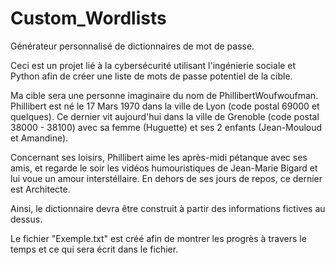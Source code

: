 # Custom_Wordlists
Générateur personnalisé de dictionnaires de mot de passe.

Ceci est un projet lié à la cybersécurité utilisant l'ingénierie sociale et Python afin de créer une liste de mots de passe potentiel de la cible.

Ma cible sera une personne imaginaire du nom de PhillibertWoufwoufman. Phillibert est né le 17 Mars 1970 dans la ville de Lyon (code postal 69000 et quelques). Ce dernier vit aujourd'hui dans la ville de Grenoble (code postal 38000 - 38100) avec sa femme (Huguette) et ses 2 enfants (Jean-Mouloud et Amandine).

Concernant ses loisirs, Phillibert aime les après-midi pétanque avec ses amis, et regarde le soir les vidéos humouristiques de Jean-Marie Bigard et lui voue un amour interstéllaire. En dehors de ses jours de repos, ce dernier est Architecte.

Ainsi, le dictionnaire devra être construit à partir des informations fictives au dessus.

Le fichier "Exemple.txt" est créé afin de montrer les progrès à travers le temps et ce qui sera écrit dans le fichier.
